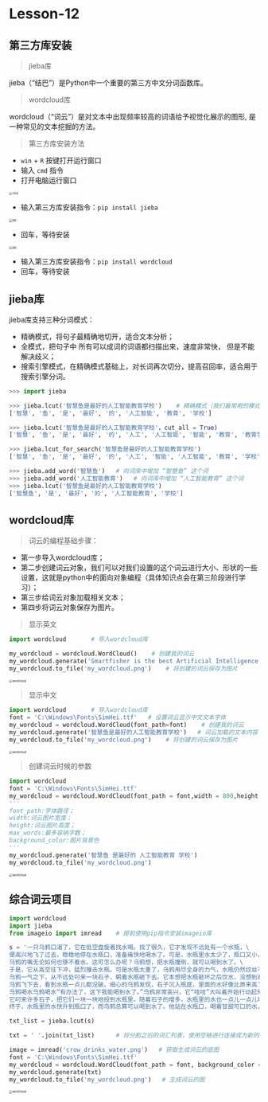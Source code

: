 # **Lesson-12**

## **第三方库安装**

> jieba库

jieba（“结巴”）是Python中一个重要的第三方中文分词函数库。

> wordcloud库

wordcloud（“词云”）是对文本中出现频率较高的词语给予视觉化展示的图形, 是一种常见的文本挖掘的方法。

> 第三方库安装方法

- `win` + `R` 按键打开运行窗口
- 输入 `cmd` 指令
- 打开电脑运行窗口

<img src='_media/2-12-1.png' alt='cmd' style='zoom:40%;'/>

- 输入第三方库安装指令：`pip install jieba`

<img src='_media/2-12-2.png' alt='pip' style='zoom:40%;'/>

- 回车，等待安装

<img src='_media/2-12-3.png' alt='pip' style='zoom:40%;'/>

- 输入第三方库安装指令：`pip install wordcloud`
- 回车，等待安装

## **jieba库**

jieba库支持三种分词模式：
- 精确模式，将句子最精确地切开，适合文本分析；
- 全模式，把句子中 所有可以成词的词语都扫描出来，速度非常快， 但是不能解决歧义；
- 搜索引擎模式，在精确模式基础上，对长词再次切分，提高召回率，适合用于搜索引擎分词。

```python
>>> import jieba

>>> jieba.lcut('智慧鱼是最好的人工智能教育学校')    # 精确模式（我们最常用的模式）
['智慧', '鱼', '是', '最好', '的', '人工智能', '教育', '学校']

>>> jieba.lcut('智慧鱼是最好的人工智能教育学校'，cut_all = True)
['智慧', '鱼', '是', '最好', '的', '人工', '人工智能', '智能', '教育', '教育学', '学校']

>>> jieba.lcut_for_search('智慧鱼是最好的人工智能教育学校')
['智慧', '鱼', '是', '最好', '的', '人工', '智能', '人工智能', '教育', '学校']

>>> jieba.add_word('智慧鱼')   # 向词库中增加 “智慧鱼” 这个词
>>> jieba.add_word('人工智能教育')   # 向词库中增加 “人工智能教育” 这个词
>>> jieba.lcut('智慧鱼是最好的人工智能教育学校') 
['智慧鱼', '是', '最好', '的', '人工智能教育', '学校']
```

## **wordcloud库**

> 词云的编程基础步骤：

- 第一步导入wordcloud库；
- 第二步创建词云对象，我们可以对我们设置的这个词云进行大小、形状的一些设置，这就是python中的面向对象编程（具体知识点会在第三阶段进行学习）；
- 第三步给词云对象加载相关文本；
- 第四步将词云对象保存为图片。

> 显示英文

```python
import wordcloud       # 导入wordcloud库

my_wordcloud = wordcloud.WordCloud()    # 创建我的词云
my_wordcloud.generate('Smartfisher is the best Artificial Intelligence education school')   # 词云加载的文本内容
my_wordcloud.to_file('my_wordcloud.png')    # 将创建的词云保存为图片
```

<img src='_media/2-12-4.png' alt='wordcloud' style='zoom:40%;'/>

> 显示中文

```python
import wordcloud       # 导入wordcloud库
font = 'C:\Windows\Fonts\SimHei.ttf'   # 设置词云显示中文文本字体
my_wordcloud = wordcloud.WordCloud(font_path=font)    # 创建我的词云
my_wordcloud.generate('智慧鱼是最好的人工智能教育学校')   # 词云加载的文本内容
my_wordcloud.to_file('my_wordcloud.png')    # 将创建的词云保存为图片
```

<img src='_media/2-12-5.png' alt='wordcloud' style='zoom:40%;'/>

> 创建词云时候的参数

```python
import wordcloud 
font = 'C:\Windows\Fonts\SimHei.ttf'
my_wordcloud = wordcloud.WordCloud(font_path = font,width = 800,height = 600,max_words = 20,background_color = 'White')
'''
font_path:字体路径； 
width:词云图片宽度； 
height:词云图片高度；
max_words:最多容纳字数；
background_color:图片背景色
'''
my_wordcloud.generate('智慧鱼 是最好的 人工智能教育 学校')
my_wordcloud.to_file('my_wordcloud.png')
```

<img src='_media/2-12-6.png' alt='wordcloud' style='zoom:40%;'/>

## **综合词云项目**

```python
import wordcloud
import jieba
from imageio import imread    # 提前使用pip指令安装imageio库

s = '一只乌鸦口渴了，它在低空盘旋着找水喝。找了很久，它才发现不远处有一个水瓶，\
便高兴地飞了过去，稳稳地停在水瓶口，准备痛快地喝水了。可是，水瓶里水太少了，瓶口又小，瓶颈又长，\
乌鸦的嘴无论如何也够不着水。这可怎么办呢？乌鸦想，把水瓶撞倒，就可以喝到水了。\
于是，它从高空往下冲，猛烈撞击水瓶。可是水瓶太重了，乌鸦用尽全身的力气，水瓶仍然纹丝不动。\
乌鸦一气之下，从不远处叼来一块石子，朝着水瓶砸下去。它本想把水瓶砸坏之后饮水，没想到石子不偏不倚，“扑通”一声正好落进了水瓶里。\
乌鸦飞下去，看到水瓶一点儿都没破。细心的乌鸦发现，石子沉入瓶底，里面的水好像比原来高了一些。\
乌鸦喝水乌鸦喝水“有办法了，这下我能喝到水了。”乌鸦非常高兴，它“哇哇”大叫着开始行动起来。\
它叼来许多石子，把它们一块一块地投到水瓶里。随着石子的增多，水瓶里的水也一点儿一点儿地慢慢向上升……\
终于，水瓶里的水快升到瓶口了，而乌鸦总算可以喝到水了。他站在水瓶口，喝着甘甜可口的水，心里是那么痛快、舒畅。'

txt_list = jieba.lcut(s)

txt = ' '.join(txt_list)      # 将分割之后的词汇列表，使用空格进行连接成为新的字符串。

image = imread('crow_drinks_water.png')   # 获取生成词云的底图
font = 'C:\Windows\Fonts\SimHei.ttf'
my_wordcloud = wordcloud.WordCloud(font_path = font, background_color = 'white', mask = image)
my_wordcloud.generate(txt)
my_wordcloud.to_file('my_wordcloud.png')   # 生成词云的图
```

<img src='_media/2-12-7.png' alt='wordcloud' style='zoom:40%;'/>